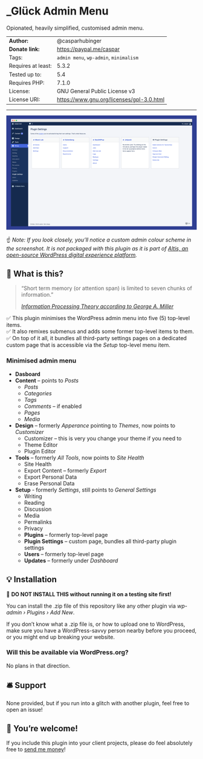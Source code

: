 # \_Glück Admin Menu

Opionated, heavily simplified, customised admin menu.


|                    |                                                         |
|--------------------|---------------------------------------------------------|
| **Author:**        | @casparhubinger                                         |
| **Donate link:**   | https://paypal.me/caspar                                |
| Tags:              | `admin menu`, `wp-admin`, `minimalism`                  |
| Requires at least: | 5.3.2                                                   |
| Tested up to:      | 5.4                                                     |
| Requires PHP:      | 7.1.0                                                   |
| License:           | GNU General Public License v3                           |
| License URI:       | https://www.gnu.org/licenses/gpl-3.0.html               |

---

![Settings page bundling all third-party plugin menu pages](/docs/screenshot.png)

☝️ _Note: If you look closely, you’ll notice a custom admin colour scheme in the screenshot. It is not packaged with this plugin as it is part of [Altis, an open-source WordPress digital experience platform](https://www.altis-dxp.com/docs/)._

## 🥁 What is this?

<blockquote><p>“Short term memory (or attention span) is limited to seven chunks of information.”</p><cite><a href="https://www.instructionaldesign.org/theories/information-processing/">Information Processing Theory according to George A. Miller</a></cite></blockquote>

✅ This plugin minimises the WordPress admin menu into five (5) top-level items.<br>
✅ It also remixes submenus and adds some former top-level items to them.<br>
✅ On top of it all, it bundles all third-party settings pages on a dedicated custom page that is accessible via the _Setup_ top-level menu item.

### Minimised admin menu

- **Dasboard**
- **Content** – points to _Posts_
   - _Posts_
   - _Categories_
   - _Tags_
   - _Comments_ – if enabled
   - _Pages_
   - _Media_
- **Design** – formerly _Apperance_ pointing to _Themes_, now points to _Customizer_
   - Customizer – this is very you change your theme if you need to
   - Theme Editor
   - Plugin Editor
- **Tools** – formerly _All Tools_, now points to _Site Health_
   - Site Health
   - Export Content – formerly _Export_
   - Export Personal Data
   - Erase Personal Data
- **Setup** - formerly _Settings_, still points to _General Settings_
   - Writing
   - Reading
   - Discussion
   - Media
   - Permalinks
   - Privacy
   - **Plugins** – formerly top-level page
   - **Plugin Settings** – custom page, bundles all third-party plugin settings
   - **Users** – formerly top-level page
   - **Updates** – formerly under _Dashboard_

## 💡 Installation

🚫 **DO NOT INSTALL THIS without running it on a testing site first!**

You can install the .zip file of this repository like any other plugin via _wp-admin › Plugins › Add New_.

If you don’t know what a .zip file is, or how to upload one to WordPress, make sure you have a WordPress-savvy person nearby before you proceed, or you might end up breaking your website.

###  Will this be available via WordPress.org?

No plans in that direction.

## 🛎 Support

None provided, but if you run into a glitch with another plugin, feel free to open an issue!

## 💸 You’re welcome!

If you include this plugin into your client projects, please do feel absolutely free to [send me money](https://paypal.me/caspar)!
